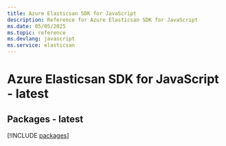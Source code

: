 ```yaml
---
title: Azure Elasticsan SDK for JavaScript
description: Reference for Azure Elasticsan SDK for JavaScript
ms.date: 05/05/2025
ms.topic: reference
ms.devlang: javascript
ms.service: elasticsan
---
```

# Azure Elasticsan SDK for JavaScript - latest
## Packages - latest
[!INCLUDE [packages](elasticsan-index.md)]
